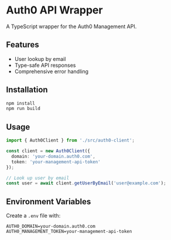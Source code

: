 # Auth0 API Wrapper

A TypeScript wrapper for the Auth0 Management API.

## Features

- User lookup by email
- Type-safe API responses
- Comprehensive error handling

## Installation

```bash
npm install
npm run build
```

## Usage

```typescript
import { Auth0Client } from './src/auth0-client';

const client = new Auth0Client({
  domain: 'your-domain.auth0.com',
  token: 'your-management-api-token'
});

// Look up user by email
const user = await client.getUserByEmail('user@example.com');
```

## Environment Variables

Create a `.env` file with:

```
AUTH0_DOMAIN=your-domain.auth0.com
AUTH0_MANAGEMENT_TOKEN=your-management-api-token
```